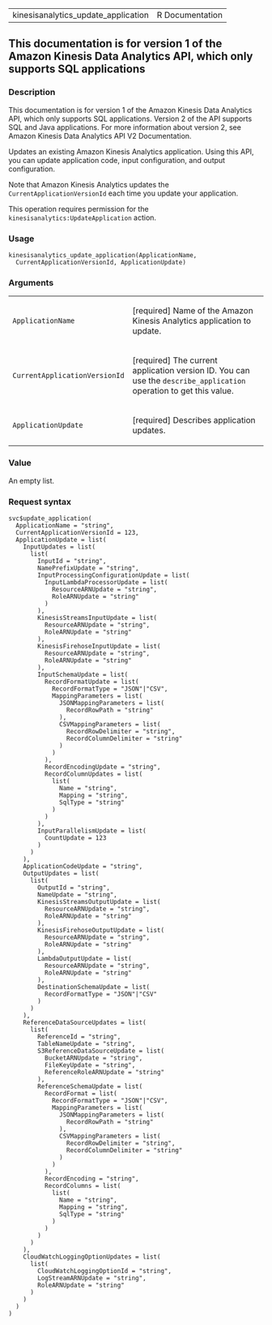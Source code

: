 <table style="width: 100%;">
<tbody>
<tr class="odd">
<td>kinesisanalytics_update_application</td>
<td style="text-align: right;">R Documentation</td>
</tr>
</tbody>
</table>

## This documentation is for version 1 of the Amazon Kinesis Data Analytics API, which only supports SQL applications

### Description

This documentation is for version 1 of the Amazon Kinesis Data Analytics
API, which only supports SQL applications. Version 2 of the API supports
SQL and Java applications. For more information about version 2, see
Amazon Kinesis Data Analytics API V2 Documentation.

Updates an existing Amazon Kinesis Analytics application. Using this
API, you can update application code, input configuration, and output
configuration.

Note that Amazon Kinesis Analytics updates the
`CurrentApplicationVersionId` each time you update your application.

This operation requires permission for the
`kinesisanalytics:UpdateApplication` action.

### Usage

    kinesisanalytics_update_application(ApplicationName,
      CurrentApplicationVersionId, ApplicationUpdate)

### Arguments

<table>
<colgroup>
<col style="width: 35%" />
<col style="width: 65%" />
</colgroup>
<tbody>
<tr class="odd">
<td><code
id="kinesisanalytics_update_application_:_ApplicationName">ApplicationName</code></td>
<td><p>[required] Name of the Amazon Kinesis Analytics application to
update.</p></td>
</tr>
<tr class="even">
<td><code
id="kinesisanalytics_update_application_:_CurrentApplicationVersionId">CurrentApplicationVersionId</code></td>
<td><p>[required] The current application version ID. You can use the
<code>describe_application</code> operation to get this value.</p></td>
</tr>
<tr class="odd">
<td><code
id="kinesisanalytics_update_application_:_ApplicationUpdate">ApplicationUpdate</code></td>
<td><p>[required] Describes application updates.</p></td>
</tr>
</tbody>
</table>

### Value

An empty list.

### Request syntax

    svc$update_application(
      ApplicationName = "string",
      CurrentApplicationVersionId = 123,
      ApplicationUpdate = list(
        InputUpdates = list(
          list(
            InputId = "string",
            NamePrefixUpdate = "string",
            InputProcessingConfigurationUpdate = list(
              InputLambdaProcessorUpdate = list(
                ResourceARNUpdate = "string",
                RoleARNUpdate = "string"
              )
            ),
            KinesisStreamsInputUpdate = list(
              ResourceARNUpdate = "string",
              RoleARNUpdate = "string"
            ),
            KinesisFirehoseInputUpdate = list(
              ResourceARNUpdate = "string",
              RoleARNUpdate = "string"
            ),
            InputSchemaUpdate = list(
              RecordFormatUpdate = list(
                RecordFormatType = "JSON"|"CSV",
                MappingParameters = list(
                  JSONMappingParameters = list(
                    RecordRowPath = "string"
                  ),
                  CSVMappingParameters = list(
                    RecordRowDelimiter = "string",
                    RecordColumnDelimiter = "string"
                  )
                )
              ),
              RecordEncodingUpdate = "string",
              RecordColumnUpdates = list(
                list(
                  Name = "string",
                  Mapping = "string",
                  SqlType = "string"
                )
              )
            ),
            InputParallelismUpdate = list(
              CountUpdate = 123
            )
          )
        ),
        ApplicationCodeUpdate = "string",
        OutputUpdates = list(
          list(
            OutputId = "string",
            NameUpdate = "string",
            KinesisStreamsOutputUpdate = list(
              ResourceARNUpdate = "string",
              RoleARNUpdate = "string"
            ),
            KinesisFirehoseOutputUpdate = list(
              ResourceARNUpdate = "string",
              RoleARNUpdate = "string"
            ),
            LambdaOutputUpdate = list(
              ResourceARNUpdate = "string",
              RoleARNUpdate = "string"
            ),
            DestinationSchemaUpdate = list(
              RecordFormatType = "JSON"|"CSV"
            )
          )
        ),
        ReferenceDataSourceUpdates = list(
          list(
            ReferenceId = "string",
            TableNameUpdate = "string",
            S3ReferenceDataSourceUpdate = list(
              BucketARNUpdate = "string",
              FileKeyUpdate = "string",
              ReferenceRoleARNUpdate = "string"
            ),
            ReferenceSchemaUpdate = list(
              RecordFormat = list(
                RecordFormatType = "JSON"|"CSV",
                MappingParameters = list(
                  JSONMappingParameters = list(
                    RecordRowPath = "string"
                  ),
                  CSVMappingParameters = list(
                    RecordRowDelimiter = "string",
                    RecordColumnDelimiter = "string"
                  )
                )
              ),
              RecordEncoding = "string",
              RecordColumns = list(
                list(
                  Name = "string",
                  Mapping = "string",
                  SqlType = "string"
                )
              )
            )
          )
        ),
        CloudWatchLoggingOptionUpdates = list(
          list(
            CloudWatchLoggingOptionId = "string",
            LogStreamARNUpdate = "string",
            RoleARNUpdate = "string"
          )
        )
      )
    )
